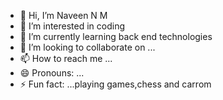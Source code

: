 - 👋 Hi, I’m Naveen N M
- 👀 I’m interested in coding 
- 🌱 I’m currently learning back end technologies
- 💞️ I’m looking to collaborate on ...
- 📫 How to reach me ...
- 😄 Pronouns: ...
- ⚡ Fun fact: ...playing games,chess and carrom

<!---
naveennm94/naveennm94 is a ✨ special ✨ repository because its `README.md` (this file) appears on your GitHub profile.
You can click the Preview link to take a look at your changes.
--->
